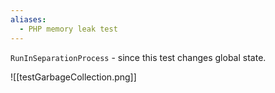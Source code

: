 ```yaml
---
aliases:
  - PHP memory leak test
---
```

`RunInSeparationProcess` - since this test changes global state.

![[testGarbageCollection.png]]